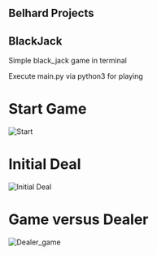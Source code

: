 ## Belhard Projects

## BlackJack
Simple black_jack game in terminal

Execute main.py via python3 for playing
# Start Game
![Start](/black_jack/pictures/Start.png)
# Initial Deal
![Initial Deal](/black_jack/pictures/initial.png)
# Game versus Dealer
![Dealer_game](/black_jack/pictures/Dealer_game.png)
